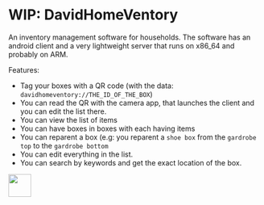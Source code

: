 # WIP: DavidHomeVentory

An inventory management software for households.
The software has an android client and a very lightweight server that runs on x86_64 and probably on ARM.

Features:
 - Tag your boxes with a QR code (with the data: `davidhomeventory://THE_ID_OF_THE_BOX`)
 - You can read the QR with the camera app, that launches the client and you can edit the list there.
 - You can view the list of items
 - You can have boxes in boxes with each having items
 - You can reparent a box (e.g: you reparent a `shoe box` from the `gardrobe top` to the `gardrobe bottom`
 - You can edit everything in the list.
 - You can search by keywords and get the exact location of the box.


<a href="https://endsoftwarepatents.org/innovating-without-patents"><img style="height: 45px;" src="https://static.fsf.org/nosvn/esp/logos/patent-free.svg"></a>
